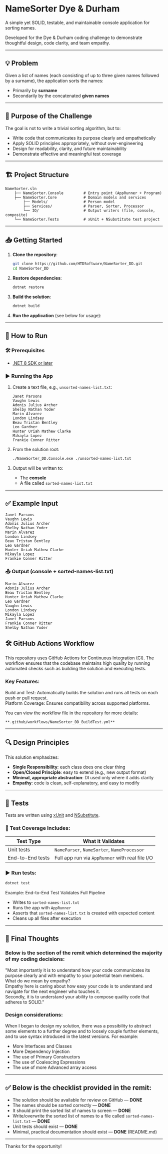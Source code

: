 # NameSorter Dye & Durham

A simple yet SOLID, testable, and maintainable console application for sorting names.  

Developed for the Dye & Durham coding challenge to demonstrate thoughtful design, code clarity, and team empathy.

---

## 💡 Problem

Given a list of names (each consisting of up to three given names followed by a surname), the application sorts the names:

- Primarily by **surname**
- Secondarily by the concatenated **given names**

---

## 🧠 Purpose of the Challenge

The goal is not to write a trivial sorting algorithm, but to:

- Write code that communicates its purpose clearly and empathetically
- Apply SOLID principles appropriately, without over-engineering
- Design for readability, clarity, and future maintainability
- Demonstrate effective and meaningful test coverage

---

## 🏗️ Project Structure

```
NameSorter.sln
    ├── NameSorter.Console         # Entry point (AppRunner + Program)
    ├── NameSorter.Core            # Domain models and services
        ├── Models/                # Person model
        ├── Services/              # Parser, Sorter, Processor
        └── IO/                    # Output writers (file, console, composite)
    └── NameSorter.Tests           # xUnit + NSubstitute test project
```

---

## 📥 Getting Started

1. **Clone the repository**:

   ```bash
   git clone https://github.com/HTDSoftware/NameSorter_DD.git
   cd NameSorter_DD
   ```

2. **Restore dependencies**:

   ```bash
   dotnet restore
   ```

3. **Build the solution**:

   ```bash
   dotnet build
   ```

4. **Run the application** (see below for usage):

---

## 🚀 How to Run

### 🛠 Prerequisites

- [.NET 8 SDK or later](https://dotnet.microsoft.com/en-us/download)

### ▶️ Running the App

1. Create a text file, e.g., `unsorted-names-list.txt`:

   ```
   Janet Parsons
   Vaughn Lewis
   Adonis Julius Archer
   Shelby Nathan Yoder
   Marin Alvarez
   London Lindsey
   Beau Tristan Bentley
   Leo Gardner
   Hunter Uriah Mathew Clarke
   Mikayla Lopez
   Frankie Conner Ritter
   ```

2. From the solution root:

   ```bash
   ./NameSorter_DD.Console.exe ./unsorted-names-list.txt
   ```

3. Output will be written to:

   - The **console**
   - A file called `sorted-names-list.txt`

---

## ✅ Example Input

```
Janet Parsons
Vaughn Lewis
Adonis Julius Archer
Shelby Nathan Yoder
Marin Alvarez
London Lindsey
Beau Tristan Bentley
Leo Gardner
Hunter Uriah Mathew Clarke
Mikayla Lopez
Frankie Conner Ritter
```

### 📤 Output (console + sorted-names-list.txt)

```
Marin Alvarez
Adonis Julius Archer
Beau Tristan Bentley
Hunter Uriah Mathew Clarke
Leo Gardner
Vaughn Lewis
London Lindsey
Mikayla Lopez
Janet Parsons
Frankie Conner Ritter
Shelby Nathan Yoder

```

## 🛠️ GitHub Actions Workflow
This repository uses GitHub Actions for Continuous Integration (CI). The workflow ensures that the codebase maintains high quality by running automated checks such as building the solution and executing tests.

### Key Features:
Build and Test: Automatically builds the solution and runs all tests on each push or pull request.  
Platform Coverage: Ensures compatibility across supported platforms.  

You can view the workflow file in the repository for more details:  
  
    **.github/workflows/NameSorter_DD_BuildTest.yml**  

---

## 🔍 Design Principles

This solution emphasizes:

- **Single Responsibility**: each class does one clear thing
- **Open/Closed Principle**: easy to extend (e.g., new output format)
- **Minimal, appropriate abstraction**: DI used only where it adds clarity
- **Empathy**: code is clean, self-explanatory, and easy to modify

---

## 🧪 Tests

Tests are written using [xUnit](https://xunit.net/) and [NSubstitute](https://nsubstitute.github.io/).

### 🔬 Test Coverage Includes:

| Test Type       | What it Validates                         |
|------------------|-------------------------------------------|
| Unit tests       | `NameParser`, `NameSorter`, `NameProcessor` |
| End-to-End tests | Full app run via `AppRunner` with real file I/O |

### ▶️ Run tests:

```bash
dotnet test
```

Example: End-to-End Test Validates Full Pipeline  
- Writes to `sorted-names-list.txt`  
- Runs the app with `AppRunner`  
- Asserts that `sorted-names-list.txt` is created with expected content  
- Cleans up all files after execution  

---

## 🙌 Final Thoughts

### Below is the section of the remit which determined the majority of my coding decisions:

"Most importantly it is to understand how your code communicates its purpose clearly and with empathy to your potential team members.  
What do we mean by empathy?  
Empathy here is caring about how easy your code is to understand and navigate for the next engineer who touches it.  
Secondly, it is to understand your ability to compose quality code that adheres to SOLID."

### Design considerations:

When I began to design my solution, there was a possibility to abstract some elements to a further degree and to loosely couple further elements, and to use syntax introduced in the latest versions. For example:  
- More Interfaces and Classes  
- More Dependency Injection  
- The use of Primary Constructors  
- The use of Coalescing Expressions  
- The use of more Advanced array access  

---

## ✅ Below is the checklist provided in the remit:

- The solution should be available for review on GitHub — **DONE**
- The names should be sorted correctly — **DONE**
- It should print the sorted list of names to screen — **DONE**
- Write/overwrite the sorted list of names to a file called `sorted-names-list.txt` — **DONE**
- Unit tests should exist — **DONE**
- Minimal, practical documentation should exist — **DONE** (README.md)

---

Thanks for the opportunity!
